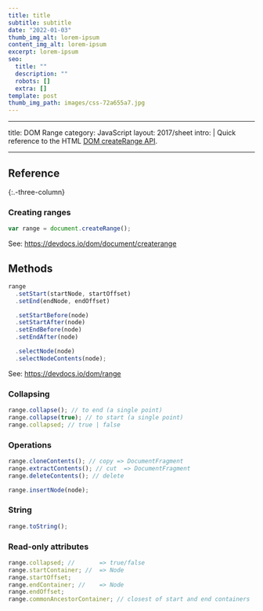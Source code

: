 ```yaml
---
title: title
subtitle: subtitle
date: "2022-01-03"
thumb_img_alt: lorem-ipsum
content_img_alt: lorem-ipsum
excerpt: lorem-ipsum
seo:
  title: ""
  description: ""
  robots: []
  extra: []
template: post
thumb_img_path: images/css-72a655a7.jpg
---
```


---

title: DOM Range
category: JavaScript
layout: 2017/sheet
intro: |
Quick reference to the HTML [DOM createRange API](https://devdocs.io/dom/range).

---

## Reference

{:.-three-column}

### Creating ranges

```js
var range = document.createRange();
```

See: <https://devdocs.io/dom/document/createrange>

## Methods

```js
range
  .setStart(startNode, startOffset)
  .setEnd(endNode, endOffset)

  .setStartBefore(node)
  .setStartAfter(node)
  .setEndBefore(node)
  .setEndAfter(node)

  .selectNode(node)
  .selectNodeContents(node);
```

See: <https://devdocs.io/dom/range>

### Collapsing

```js
range.collapse(); // to end (a single point)
range.collapse(true); // to start (a single point)
range.collapsed; // true | false
```

### Operations

```js
range.cloneContents(); // copy => DocumentFragment
range.extractContents(); // cut  => DocumentFragment
range.deleteContents(); // delete
```

```js
range.insertNode(node);
```

### String

```js
range.toString();
```

### Read-only attributes

```js
range.collapsed; //       => true/false
range.startContainer; //  => Node
range.startOffset;
range.endContainer; //    => Node
range.endOffset;
range.commonAncestorContainer; // closest of start and end containers
```
